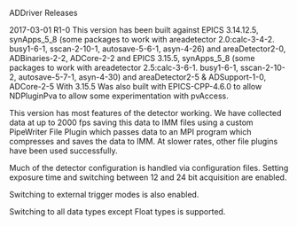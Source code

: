 ADDriver Releases

2017-03-01 R1-0
This version has been built against 
EPICS 3.14.12.5, synApps_5_8 (some packages to work with areadetector 2.0:calc-3-4-2. busy1-6-1, sscan-2-10-1, autosave-5-6-1, asyn-4-26) and areaDetector2-0, ADBinaries-2-2, ADCore-2-2
and
EPICS 3.15.5, synApps_5_8 (some packages to work with areadetector 2.5:calc-3-6-1. busy1-6-1, sscan-2-10-2, autosave-5-7-1, asyn-4-30) and areaDetector2-5 & ADSupport-1-0, ADCore-2-5
With 3.15.5 Was also built with EPICS-CPP-4.6.0 to allow NDPluginPva to allow some experimentation with pvAccess.

This version has most features of the detector working.  We have collected data at up to 2000 fps saving this data to IMM files using a custom PipeWriter File Plugin which passes data to 
an MPI program which compresses and saves the data to IMM.  At slower rates, other file plugins have been used successfully.

Much of the detector configuration is handled via configuration files.  Setting exposure time and switching between 12 and 24 bit acquisition are enabled.

Switching to external trigger modes is also enabled.

Switching to all data types except Float types is supported.
